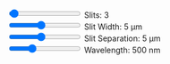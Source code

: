 <canvas id="nSlit"></canvas>

<div class="slits">
    <input type="range" min="1" max="100" step="1" value="3" class="slider" id="slitsInput_nSlit">
    Slits: <span id="slitsValue_nSlit">3</span>
</div>
<div class="slitWidth">
    <input type="range" min="1" max="10" step="1" value="5" class="slider" id="slitWidthInput_nSlit">
    Slit Width: <span id="slitWidthValue_nSlit">5</span> μm
</div>
<div class="slitSeparation">
    <input type="range" min="1" max="10" step="1" value="5" class="slider" id="slitSeparationInput_nSlit">
    Slit Separation: <span id="slitSeparationValue_nSlit">5</span> μm
</div>
<div class="wavelength">
    <input type="range" min="380" max="780" step="10" value="500" class="slider" id="wavelengthInput_nSlit">
    Wavelength: <span id="wavelengthValue_nSlit">500</span> nm
</div>

<script type="module" src="../javascript/sim6.js"></script>